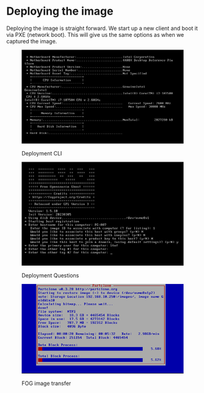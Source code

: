 # Deploying the image

Deploying the image is straight forward. We start up a new client and boot it via PXE (network boot). This will give us the same options as when we captured the image.

<div>

<figure><img src="../../.gitbook/assets/Deploy_FOG_Image_13.png" alt=""><figcaption><p>Deployment CLI</p></figcaption></figure>

 

<figure><img src="../../.gitbook/assets/Deploy_FOG_Image_12.png" alt=""><figcaption><p>Deployment Questions</p></figcaption></figure>

</div>

<figure><img src="../../.gitbook/assets/Deploy_FOG_Image_14.png" alt=""><figcaption><p>FOG image transfer</p></figcaption></figure>
